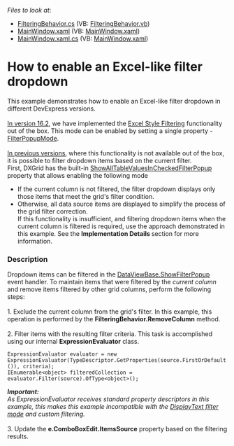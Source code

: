 <!-- default file list -->
*Files to look at*:

* [FilteringBehavior.cs](./CS/FilteringBehavior.cs) (VB: [FilteringBehavior.vb](./VB/FilteringBehavior.vb))
* [MainWindow.xaml](./CS/MainWindow.xaml) (VB: [MainWindow.xaml](./VB/MainWindow.xaml))
* [MainWindow.xaml.cs](./CS/MainWindow.xaml.cs) (VB: [MainWindow.xaml](./VB/MainWindow.xaml))
<!-- default file list end -->
# How to enable an Excel-like filter dropdown


<p>This example demonstrates how to enable an Excel-like filter dropdown in different DevExpress versions.<br><br><u>In version 16.2</u>, we have implemented the <a href="https://documentation.devexpress.com/#WPF/CustomDocument6133">Excel Style Filtering</a> functionality out of the box. This mode can be enabled by setting a single property - <a href="https://documentation.devexpress.com/WPF/DevExpressXpfGridColumnBase_FilterPopupModetopic.aspx">FilterPopupMode</a>.<br><br><u>In previous versions</u>, where this functionality is not available out of the box, it is possible to filter dropdown items based on the current filter.<br>First, DXGrid has the built-in <a href="https://documentation.devexpress.com/WPF/DevExpressXpfGridColumnBase_ShowAllTableValuesInCheckedFilterPopuptopic.aspx">ShowAllTableValuesInCheckedFilterPopup</a> property that allows enabling the following mode

* If the current column is not filtered, the filter dropdown displays only those items that meet the grid's filter condition.
* Otherwise, all data source items are displayed to simplify the process of the grid filter correction.<br>If this functionality is insufficient, and filtering dropdown items when the current column is filtered is required, use the approach demonstrated in this example. See the <strong>Implementation Details </strong>section for more information.</p>


<h3>Description</h3>

<p>Dropdown items can be filtered in the <a href="https://documentation.devexpress.com/#WPF/DevExpressXpfGridDataViewBase_ShowFilterPopuptopic">DataViewBase.ShowFilterPopup</a> event handler. To maintain items that were filtered by the <em>current column</em> and remove items filtered by other grid columns, perform the following steps:<br><br>1. Exclude the current column from the grid's filter. In this example, this operation is performed by the <strong>FilteringBehavior.RemoveColumn</strong> method.<br><br>2. Filter items with the resulting filter criteria. This task is accomplished using our internal <strong>ExpressionEvaluator</strong> class.</p>
<code lang="cs">ExpressionEvaluator evaluator = new ExpressionEvaluator(TypeDescriptor.GetProperties(source.FirstOrDefault()), criteria);
IEnumerable&lt;object&gt; filteredCollection = evaluator.Filter(source).OfType&lt;object&gt;();
</code>
<p><strong><em>Important:</em></strong><br><em>As ExpressionEvaluator receives standard property descriptors in this example, this makes this example incompatible with the </em><a href="https://documentation.devexpress.com/#WPF/CustomDocument6410"><em>DisplayText filter mode</em></a><em> and custom filtering.</em><br><br>3. Update the <strong>e.ComboBoxEdit.ItemsSource</strong> property based on the filtering results.</p>

<br/>


